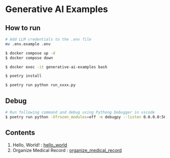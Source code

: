# Generative AI Examples

## How to run

``` bash
# Add LLM credentials to the .env file
mv .env.example .env
```

``` bash
$ docker compose up -d
$ docker compose down
```

``` bash
$ docker exec -it generative-ai-examples bash
```

``` bash
$ poetry install
```

``` bash
$ poetry run python run_xxxx.py
```

## Debug

``` bash
# Run following command and debug using Pythong Debugger in vscode
$ poetry run python -Xfrozen_modules=off -m debugpy --listen 0.0.0.0:5678 --wait-for-client run_xxxx.py
```

## Contents

1. Hello, World! : [hello_world](app/hello_world/)
2. Organize Medical Record : [organize_medical_record](app/organize_medical_record/)
